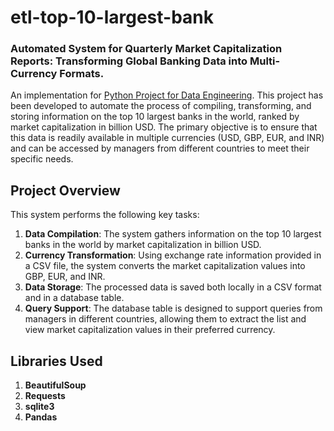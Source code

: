 # etl-top-10-largest-bank
### Automated System for Quarterly Market Capitalization Reports: Transforming Global Banking Data into Multi-Currency Formats.

An implementation for [Python Project for Data Engineering](https://www.coursera.org/learn/python-project-for-data-engineering). This project has been developed to automate the process of compiling, transforming, and storing information on the top 10 largest banks in the world, ranked by market capitalization in billion USD. The primary objective is to ensure that this data is readily available in multiple currencies (USD, GBP, EUR, and INR) and can be accessed by managers from different countries to meet their specific needs.

## Project Overview

This system performs the following key tasks:

1. **Data Compilation**: The system gathers information on the top 10 largest banks in the world by market capitalization in billion USD.
2. **Currency Transformation**: Using exchange rate information provided in a CSV file, the system converts the market capitalization values into GBP, EUR, and INR.
3. **Data Storage**: The processed data is saved both locally in a CSV format and in a database table.
4. **Query Support**: The database table is designed to support queries from managers in different countries, allowing them to extract the list and view market capitalization values in their preferred currency.

## Libraries Used
1. **BeautifulSoup**
2. **Requests**
3. **sqlite3**
4. **Pandas**


